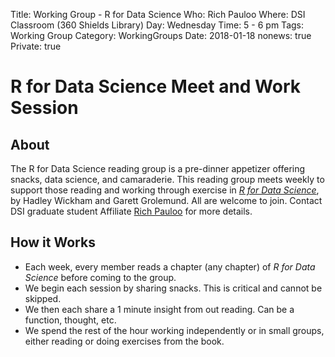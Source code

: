 Title: Working Group - R for Data Science
Who: Rich Pauloo
Where: DSI Classroom (360 Shields Library)
Day: Wednesday
Time: 5 - 6 pm
Tags: Working Group
Category: WorkingGroups
Date: 2018-01-18
nonews: true
Private: true

# R for Data Science Meet and Work Session

## About

The R for Data Science reading group is a pre-dinner appetizer offering snacks, data science, and camaraderie. This reading group meets weekly to support those reading and working through exercise in *[R for Data Science](http://r4ds.had.co.nz)*, by Hadley Wickham and Garett Grolemund. All are welcome to join.  Contact DSI graduate student Affiliate [Rich Pauloo](mailto:rpauloo@ucdavis.edu) for more details.

## How it Works

* Each week, every member reads a chapter (any chapter) of *R for Data Science* before coming to the group.  
* We begin each session by sharing snacks. This is critical and cannot be skipped.  
* We then each share a 1 minute insight from out reading. Can be a function, thought, etc.  
* We spend the rest of the hour working independently or in small groups, either reading or doing exercises from the book.  
